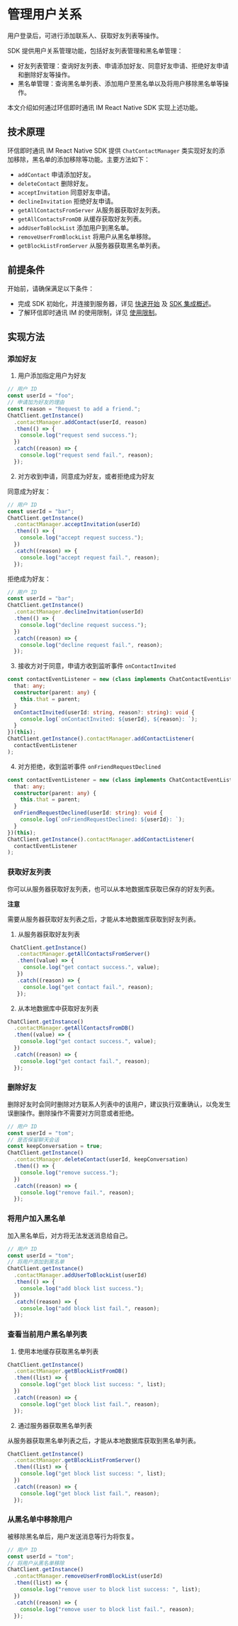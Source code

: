 # 管理用户关系

<Toc />

用户登录后，可进行添加联系人、获取好友列表等操作。

SDK 提供用户关系管理功能，包括好友列表管理和黑名单管理：

- 好友列表管理：查询好友列表、申请添加好友、同意好友申请、拒绝好友申请和删除好友等操作。
- 黑名单管理：查询黑名单列表、添加用户至黑名单以及将用户移除黑名单等操作。

本文介绍如何通过环信即时通讯 IM React Native SDK 实现上述功能。

## 技术原理

环信即时通讯 IM React Native SDK 提供 `ChatContactManager` 类实现好友的添加移除，黑名单的添加移除等功能。主要方法如下：

- `addContact` 申请添加好友。
- `deleteContact` 删除好友。
- `acceptInvitation` 同意好友申请。
- `declineInvitation` 拒绝好友申请。
- `getAllContactsFromServer` 从服务器获取好友列表。
- `getAllContactsFromDB` 从缓存获取好友列表。
- `addUserToBlockList` 添加用户到黑名单。
- `removeUserFromBlockList` 将用户从黑名单移除。
- `getBlockListFromServer` 从服务器获取黑名单列表。

## 前提条件

开始前，请确保满足以下条件：

- 完成 SDK 初始化，并连接到服务器，详见 [快速开始](quickstart.html) 及 [SDK 集成概述](overview.html)。
- 了解环信即时通讯 IM 的使用限制，详见 [使用限制](/product/limitation.html)。

## 实现方法

### 添加好友

1. 用户添加指定用户为好友

```typescript
// 用户 ID
const userId = "foo";
// 申请加为好友的理由
const reason = "Request to add a friend.";
ChatClient.getInstance()
  .contactManager.addContact(userId, reason)
  .then(() => {
    console.log("request send success.");
  })
  .catch((reason) => {
    console.log("request send fail.", reason);
  });
```

2. 对方收到申请，同意成为好友，或者拒绝成为好友

同意成为好友：

```typescript
// 用户 ID
const userId = "bar";
ChatClient.getInstance()
  .contactManager.acceptInvitation(userId)
  .then(() => {
    console.log("accept request success.");
  })
  .catch((reason) => {
    console.log("accept request fail.", reason);
  });
```

拒绝成为好友：

```typescript
// 用户 ID
const userId = "bar";
ChatClient.getInstance()
  .contactManager.declineInvitation(userId)
  .then(() => {
    console.log("decline request success.");
  })
  .catch((reason) => {
    console.log("decline request fail.", reason);
  });
```

3. 接收方对于同意，申请方收到监听事件 `onContactInvited`

```typescript
const contactEventListener = new (class implements ChatContactEventListener {
  that: any;
  constructor(parent: any) {
    this.that = parent;
  }
  onContactInvited(userId: string, reason?: string): void {
    console.log(`onContactInvited: ${userId}, ${reason}: `);
  }
})(this);
ChatClient.getInstance().contactManager.addContactListener(
  contactEventListener
);
```

4. 对方拒绝，收到监听事件 `onFriendRequestDeclined`

```typescript
const contactEventListener = new (class implements ChatContactEventListener {
  that: any;
  constructor(parent: any) {
    this.that = parent;
  }
  onFriendRequestDeclined(userId: string): void {
    console.log(`onFriendRequestDeclined: ${userId}: `);
  }
})(this);
ChatClient.getInstance().contactManager.addContactListener(
  contactEventListener
);
```

### 获取好友列表

你可以从服务器获取好友列表，也可以从本地数据库获取已保存的好友列表。

**注意**

需要从服务器获取好友列表之后，才能从本地数据库获取到好友列表。

1. 从服务器获取好友列表

```typescript
 ChatClient.getInstance()
   .contactManager.getAllContactsFromServer()
   .then((value) => {
     console.log("get contact success.", value);
   })
   .catch((reason) => {
     console.log("get contact fail.", reason);
   });
 ```

 2. 从本地数据库中获取好友列表

 ```typescript
 ChatClient.getInstance()
   .contactManager.getAllContactsFromDB()
   .then((value) => {
     console.log("get contact success.", value);
   })
   .catch((reason) => {
     console.log("get contact fail.", reason);
   });
 ```

### 删除好友

删除好友时会同时删除对方联系人列表中的该用户，建议执行双重确认，以免发生误删操作。删除操作不需要对方同意或者拒绝。

```typescript
// 用户 ID
const userId = "tom";
// 是否保留聊天会话
const keepConversation = true;
ChatClient.getInstance()
  .contactManager.deleteContact(userId, keepConversation)
  .then(() => {
    console.log("remove success.");
  })
  .catch((reason) => {
    console.log("remove fail.", reason);
  });
```

### 将用户加入黑名单

加入黑名单后，对方将无法发送消息给自己。

```typescript
// 用户 ID
const userId = "tom";
// 将用户添加到黑名单
ChatClient.getInstance()
  .contactManager.addUserToBlockList(userId)
  .then(() => {
    console.log("add block list success.");
  })
  .catch((reason) => {
    console.log("add block list fail.", reason);
  });
```

### 查看当前用户黑名单列表

1. 使用本地缓存获取黑名单列表

```typescript
ChatClient.getInstance()
  .contactManager.getBlockListFromDB()
  .then((list) => {
    console.log("get block list success: ", list);
  })
  .catch((reason) => {
    console.log("get block list fail.", reason);
  });
```

2. 通过服务器获取黑名单列表

从服务器获取黑名单列表之后，才能从本地数据库获取到黑名单列表。

```typescript
ChatClient.getInstance()
  .contactManager.getBlockListFromServer()
  .then((list) => {
    console.log("get block list success: ", list);
  })
  .catch((reason) => {
    console.log("get block list fail.", reason);
  });
```

### 从黑名单中移除用户

被移除黑名单后，用户发送消息等行为将恢复。

```typescript
// 用户 ID
const userId = "tom";
// 将用户从黑名单移除
ChatClient.getInstance()
  .contactManager.removeUserFromBlockList(userId)
  .then((list) => {
    console.log("remove user to block list success: ", list);
  })
  .catch((reason) => {
    console.log("remove user to block list fail.", reason);
  });
```